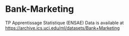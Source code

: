 # Bank-Marketing
TP Apprentissage Statistique (ENSAE)
Data is available at https://archive.ics.uci.edu/ml/datasets/Bank+Marketing
